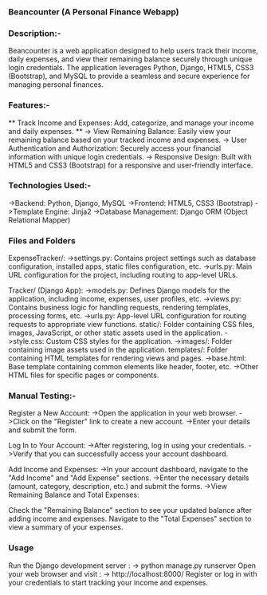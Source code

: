 ### Beancounter (A Personal Finance Webapp)

### Description:-
Beancounter is a web application designed to help users track their income, daily expenses, and view their remaining balance securely through unique login credentials. 
The application leverages Python, Django, HTML5, CSS3 (Bootstrap), and MySQL to provide a seamless and secure experience for managing personal finances.

### Features:-
** Track Income and Expenses: Add, categorize, and manage your income and daily expenses. **
-> View Remaining Balance: Easily view your remaining balance based on your tracked income and expenses.
-> User Authentication and Authorization: Securely access your financial information with unique login credentials.
-> Responsive Design: Built with HTML5 and CSS3 (Bootstrap) for a responsive and user-friendly interface.

### Technologies Used:-
->Backend: Python, Django, MySQL
->Frontend: HTML5, CSS3 (Bootstrap)
->Template Engine: Jinja2
->Database Management: Django ORM (Object Relational Mapper)

### Files and Folders
ExpenseTracker/:
  ->settings.py: Contains project settings such as database configuration, installed apps, static files configuration, etc.
  ->urls.py: Main URL configuration for the project, including routing to app-level URLs.
  
Tracker/ (Django App):
  ->models.py: Defines Django models for the application, including income, expenses, user profiles, etc.
  ->views.py: Contains business logic for handling requests, rendering templates, processing forms, etc.
  ->urls.py: App-level URL configuration for routing requests to appropriate view functions.
static/: Folder containing CSS files, images, JavaScript, or other static assets used in the application.
  ->style.css: Custom CSS styles for the application.
  ->images/: Folder containing image assets used in the application.
templates/: Folder containing HTML templates for rendering views and pages.
  ->base.html: Base template containing common elements like header, footer, etc.
  ->Other HTML files for specific pages or components.

### Manual Testing:-
Register a New Account:
  ->Open the application in your web browser.
  ->Click on the "Register" link to create a new account.
  ->Enter your details and submit the form.
  
Log In to Your Account:
  ->After registering, log in using your credentials.
  ->Verify that you can successfully access your account dashboard.
  
Add Income and Expenses:
  ->In your account dashboard, navigate to the "Add Income" and "Add Expense" sections.
  ->Enter the necessary details (amount, category, description, etc.) and submit the forms.
  ->View Remaining Balance and Total Expenses:

Check the "Remaining Balance" section to see your updated balance after adding income and expenses.
Navigate to the "Total Expenses" section to view a summary of your expenses.

### Usage
Run the Django development server :
   -> python manage.py runserver
Open your web browser and visit : 
   -> http://localhost:8000/
Register or log in with your credentials to start tracking your income and expenses.

